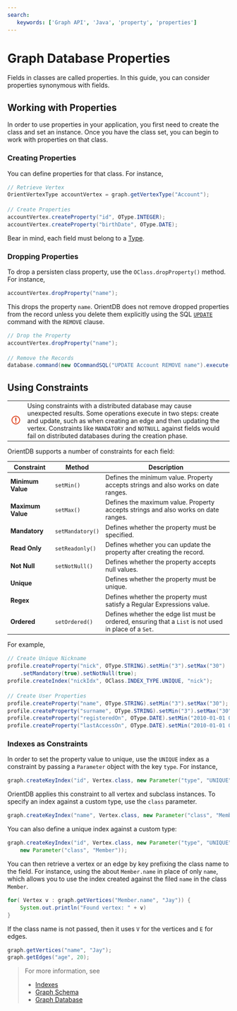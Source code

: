 ```yaml
---
search:
   keywords: ['Graph API', 'Java', 'property', 'properties']
---
```


# Graph Database Properties

Fields in classes are called properties.  In this guide, you can consider properties synonymous with fields.


## Working with Properties

In order to use properties in your application, you first need to create the class and set an instance.  Once you have the class set, you can begin to work with properties on that class.


### Creating Properties

You can define properties for that class.  For instance,

```java
// Retrieve Vertex
OrientVertexType accountVertex = graph.getVertexType("Account");

// Create Properties
accountVertex.createProperty("id", OType.INTEGER);
accountVertex.createProperty("birthDate", OType.DATE);
```

Bear in mind, each field must belong to a [Type](Types.md).

### Dropping Properties

To drop a persisten class property, use the `OClass.dropProperty()` method.  For instance,

```java
accountVertex.dropProperty("name");
```

This drops the property `name`.  OrientDB does not remove dropped properties from the record unless you delete them explicitly using the SQL [`UPDATE`](SQL-Update.md) command with the `REMOVE` clause.

```java
// Drop the Property
accountVertex.dropProperty("name");

// Remove the Records
database.command(new OCommandSQL("UPDATE Account REMOVE name").execute();
```

## Using Constraints

| | |
|----|-----|
|![](images/warning.png)| Using constraints with a distributed database may cause unexpected results.  Some operations execute in two steps: create and update, such as when creating an edge and then updating the vertex.  Constraints like `MANDATORY` and `NOTNULL` against fields would fail on distributed databases during the creation phase.|

OrientDB supports a number of constraints for each field:

| Constraint | Method | Description |
|---|---|---|
| **Minimum Value** | `setMin()` | Defines the minimum value.  Property accepts strings and also works on date ranges.|
| **Maximum Value** | `setMax()` | Defines the maximum value.  Property accepts strings and also works on date ranges.|
| **Mandatory** | `setMandatory()` | Defines whether the property must be specified. |
| **Read Only** | `setReadonly()` | Defines whether you can update the property after creating the record.|
| **Not Null** | `setNotNull()` | Defines whether the property accepts null values.|
| **Unique** | | Defines whether the property must be unique.|
| **Regex** | | Defines whether the property must satisfy a Regular Expressions value.|
| **Ordered** | `setOrdered()` | Defines whether the edge list must be ordered, ensuring that a `List` is not used in place of a `Set`.|

For example,

```java
// Create Unique Nickname
profile.createProperty("nick", OType.STRING).setMin("3").setMax("30")
	.setMandatory(true).setNotNull(true);
profile.createIndex("nickIdx", OClass.INDEX_TYPE.UNIQUE, "nick");

// Create User Properties
profile.createProperty("name", OType.STRING).setMin("3").setMax("30");
profile.createProperty("surname", OType.STRING).setMin("3").setMax("30");
profile.createProperty("registeredOn", OType.DATE).setMin("2010-01-01 00:00:00");
profile.createProperty("lastAccessOn", OType.DATE).setMin("2010-01-01 00:00:00");
```

### Indexes as Constraints

In order to set the property value to unique, use the `UNIQUE` index as a constraint by passing a `Parameter` object with the key `type`.  For instance,

```java
graph.createKeyIndex("id", Vertex.class, new Parameter("type", "UNIQUE"));
```

OrientDB applies this constraint to all vertex and subclass instances.  To specify an index against a custom type, use the `class` parameter.

```java
graph.createKeyIndex("name", Vertex.class, new Parameter("class", "Member"));
```

You can also define a unique index against a custom type:

```java
graph.createKeyIndex("id", Vertex.class, new Parameter("type", "UNIQUE"), 
	new Parameter("class", "Member"));
```

You can then retrieve a vertex or an edge by key prefixing the class name to the field.  For instance, using the about `Member.name` in place of only `name`, which allows you to use the index created against the filed `name` in the class `Member`.

```java
for( Vertex v : graph.getVertices("Member.name", "Jay")) {
	System.out.println("Found vertex: " + v)
}
```

If the class name is not passed, then it uses `V` for the vertices and `E` for edges.

```java
graph.getVertices("name", "Jay");
graph.getEdges("age", 20);
```
>For more information, see
>
>- [Indexes](Indexes.md)
>- [Graph Schema](Graph-Schema.md)
>- [Graph Database](Graph-Database-Tinkerpop.md)
